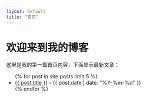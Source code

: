 ```yaml
---
layout: default
title: "首页"
---
```


# 欢迎来到我的博客

这里是我的第一篇首页内容，下面显示最新文章：

<ul>
  {% for post in site.posts limit:5 %}
    <li><a href="{{ post.url }}">{{ post.title }}</a> - {{ post.date | date: "%Y-%m-%d" }}</li>
  {% endfor %}
</ul>